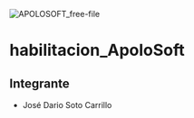 ![APOLOSOFT_free-file](https://user-images.githubusercontent.com/103220491/196310960-2ed794c9-c843-4fe7-83a0-8bd188ef100c.png)

# habilitacion_ApoloSoft #

## Integrante ##

* José Dario Soto Carrillo
